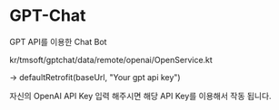 # GPT-Chat
GPT API를 이용한 Chat Bot 

kr/tmsoft/gptchat/data/remote/openai/OpenService.kt

-> defaultRetrofit(baseUrl, "Your gpt api key")

자신의 OpenAI API Key 입력 해주시면 해당 API Key를 이용해서 작동 됩니다.

